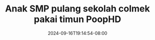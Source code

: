 --- 
title: "Anak SMP pulang sekolah colmek pakai timun  PoopHD"
description: "download bokeh Anak SMP pulang sekolah colmek pakai timun  PoopHD full   terbaru"
date: 2024-09-16T19:14:54-08:00
file_code: "u9oufa8yf3wq"
draft: false
cover: "a6j5yvc1jkb2vj71.jpg"
tags: ["Anak", "SMP", "pulang", "sekolah", "colmek", "pakai", "timun", "PoopHD", "bokep-indo", "bokep-viral", "bokep-ig"]
length: 181
fld_id: "1392273"
foldername: "anakskolahomek"
categories: ["anakskolahomek"]
views: 109
---
